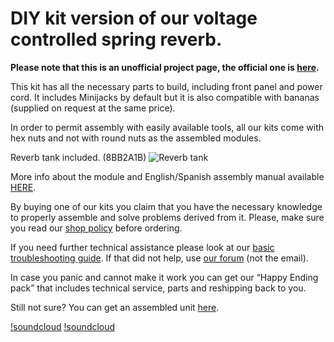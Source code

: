 # DIY kit version of our voltage controlled spring reverb.

**Please note that this is an unofficial project page, the official one is [here](http://www.befaco.org/en/spring-reverb/).**

This kit has all the necessary parts to build, including front panel and power cord. It includes Minijacks by default but it is also compatible with bananas (supplied on request at the same price).

In order to permit assembly with easily available tools, all our kits come with hex nuts and not with round nuts as the assembled modules.

Reverb tank included. (8BB2A1B)
![Reverb tank](http://www.befaco.org/wp-content/uploads/2014/11/tanque-e1447520810896.png)

More info about the module and English/Spanish assembly manual available [HERE](http://www.befaco.org/en/spring-reverb/).

By buying one of our kits you claim that you have the necessary knowledge to properly assemble and solve problems derived from it. Please, make sure you read our [shop policy](http://www.befaco.org/en/politica-de-precios/) before ordering.

If you need further technical assistance please look at our [basic troubleshooting guide](http://www.befaco.org/en/trubleshooting-questions/). If that did not help, use [our forum](http://befaco.org/forum/phpBB3/index.php) (not the email).

In case you panic and cannot make it work you can get our “Happy Ending pack” that includes technical service, parts and reshipping back to you.

Still not sure? You can get an assembled unit [here](http://www.befaco.org/en/tienda/spring-reverb/).

[!soundcloud](156301502)
[!soundcloud](156301499)
